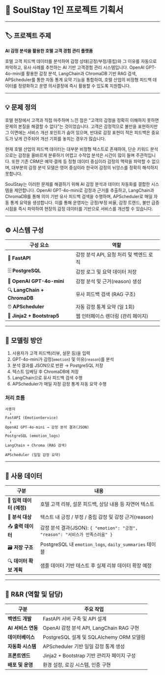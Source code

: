 # 📘 SoulStay 1인 프로젝트 기획서  
---

## 🏷️ 프로젝트 주제  

**AI 감정 분석을 활용한 호텔 고객 경험 관리 플랫폼**

호텔 고객 피드백 데이터를 분석하여 감정 상태(긍정/부정/중립)와 그 이유를 자동으로 파악하고, 유사 사례를 추천하는 AI 기반 고객경험 관리 시스템입니다. OpenAI GPT-4o-mini를 활용한 감정 분석, LangChain과 ChromaDB 기반 RAG 검색, APScheduler를 통한 자동 통계 요약 기능을 통합하여, 호텔 산업의 비정형 피드백 데이터를 정량화하고 운영 의사결정에 즉시 활용할 수 있도록 지원합니다.

---

## 💡 문제 정의

호텔 현장에서 고객과 직접 마주하며 느낀 점은 "고객의 감정을 정확히 이해하지 못하면 문제의 본질을 해결할 수 없다"는 것이었습니다. 고객은 감정적으로 불만을 표현하지만 그 이면에는 서비스 개선 포인트가 숨어 있으며, 반대로 감정 표현이 적은 피드백은 중요도가 낮게 간주되어 개선 기회를 놓치는 경우가 많습니다.

현재 호텔 산업의 피드백 데이터는 대부분 비정형 텍스트로 존재하여, 단순 키워드 분석으로는 감정을 올바르게 분류하기 어렵고 수작업 분석은 시간이 많이 들며 주관적입니다. 또한 기존 CRM은 예약·결제 등 정형 데이터 중심이라 감정의 맥락을 파악할 수 없으며, 대부분의 감정 분석 모델은 영어 중심이라 한국어 감정의 뉘앙스를 정확히 해석하지 못합니다.

SoulStay는 이러한 문제를 해결하기 위해 AI 감정 분석과 데이터 자동화를 결합한 시스템을 제안합니다. OpenAI GPT-4o-mini로 감정과 근거를 추출하고, LangChain과 ChromaDB를 통해 의미 기반 유사 피드백 검색을 수행하며, APScheduler로 매일 자동 통계 요약을 생성합니다. 이를 통해 운영자는 긍정/부정 비율, 감정 트렌드, 불만 급증 시점을 즉시 파악하여 현장의 감정 데이터를 기반으로 서비스를 개선할 수 있습니다.

---

## ⚙️ 시스템 구성  

| 구성 요소 | 역할 |
|-----------|------|
| 🧱 **FastAPI** | 감정 분석 API, 요청 처리 및 백엔드 로직 |
| 🗄️ **PostgreSQL** | 감정 로그 및 요약 데이터 저장 |
| 🧠 **OpenAI GPT-4o-mini** | 감정 분석 및 근거(reason) 생성 |
| 🔍 **LangChain + ChromaDB** | 유사 피드백 검색 (RAG 구조) |
| ⏰ **APScheduler** | 자동 감정 통계 요약 (일 1회) |
| 🎨 **Jinja2 + Bootstrap5** | 웹 인터페이스 렌더링 (관리 페이지) |

---

## 🧠 모델링 방안  

1. 사용자가 고객 피드백(리뷰, 설문 등)을 입력
2. GPT-4o-mini가 감정(`emotion`) 및 이유(`reason`)를 분석
3. 분석 결과를 JSON으로 반환 → PostgreSQL 저장
4. 텍스트 임베딩 후 ChromaDB에 저장
5. LangChain으로 유사 피드백 검색 수행
6. APScheduler가 매일 자정 감정 통계 자동 요약 수행

### 처리 흐름
```
사용자
  ↓
FastAPI (EmotionService)
  ↓
OpenAI GPT-4o-mini → 감정 분석 결과(JSON)
  ↓
PostgreSQL (emotion_logs)
  ↓
LangChain + Chroma (RAG 검색)
  ↓
APScheduler (일일 감정 요약)
```

---

## 💾 사용 데이터  

| 구분 | 내용 |
|------|------|
| 📝 **입력 데이터 (예정)** | 호텔 고객 리뷰, 설문 피드백, 상담 내용 등 자연어 텍스트 |
| 🎯 **분석 대상** | 텍스트 내 긍정 / 부정 / 중립 감정 및 감정 근거(reason) |
| 📤 **출력 데이터** | 감정 분석 결과(JSON): `{ "emotion": "긍정", "reason": "서비스가 만족스러움" }` |
| 🗃️ **저장 구조** | PostgreSQL 내 `emotion_logs`, `daily_summaries` 테이블 |
| 🔍 **데이터 확보 계획** | 샘플 데이터 기반 테스트 후 실제 리뷰 데이터 확장 예정 |

---

## 👥 R&R (역할 및 담당)

| 구분 | 주요 작업 |
|------|-----------|
| **백엔드 개발** | FastAPI 서버 구축 및 API 설계 |
| **AI 서비스 연동** | OpenAI 감정 분석 API, LangChain RAG 구현 |
| **데이터베이스** | PostgreSQL 설계 및 SQLAlchemy ORM 모델링 |
| **자동화 시스템** | APScheduler 기반 일일 감정 통계 생성 |
| **프론트엔드** | Jinja2 + Bootstrap 기반 관리자 페이지 구성 |
| **배포 및 운영** | 환경 설정, 로깅 시스템, 인증 구현 |